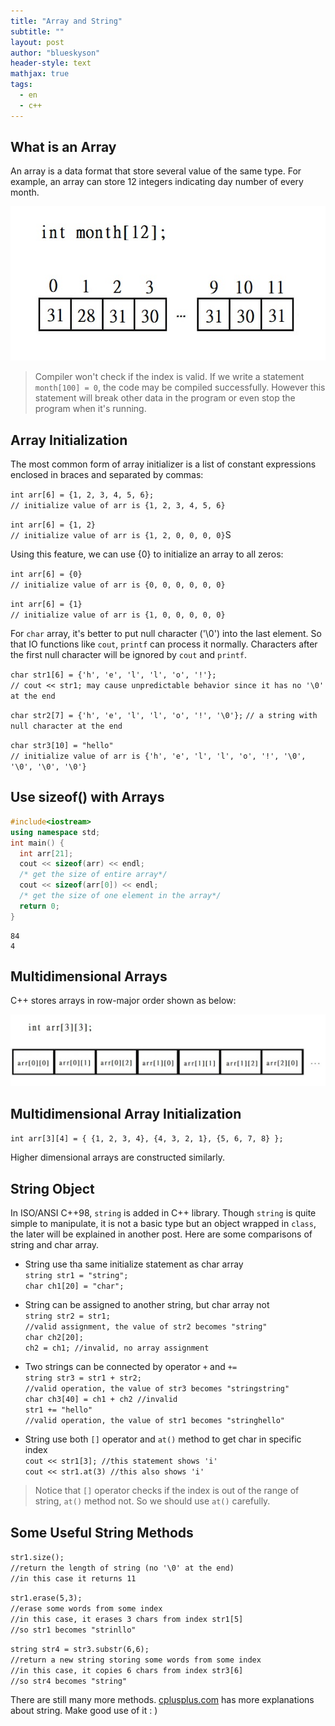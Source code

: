 ```yaml
---
title: "Array and String"
subtitle: ""
layout: post
author: "blueskyson"
header-style: text
mathjax: true
tags:
  - en
  - c++
---
```


## What is an Array

An array is a data format that store several value of the same type. For example, an array can store 12 integers indicating day number of every month.

[![array](https://raw.githubusercontent.com/blueskyson/image-host/master/array.jpg)](https://raw.githubusercontent.com/blueskyson/image-host/master/array.jpg)

>Compiler won't check if the index is valid. If we write a statement `month[100] = 0`, the code may be compiled successfully. However this statement will break other data in the program or even stop the program when it's running.

## Array Initialization

The most common form of array initializer is a list of constant expressions enclosed in braces and separated by commas:

`int arr[6] = {1, 2, 3, 4, 5, 6};`  
`// initialize value of arr is {1, 2, 3, 4, 5, 6}`

`int arr[6] = {1, 2}`  
`// initialize value of arr is {1, 2, 0, 0, 0, 0}`S

Using this feature, we can use {0} to initialize an array to all zeros:

`int arr[6] = {0}`  
`// initialize value of arr is {0, 0, 0, 0, 0, 0}`

`int arr[6] = {1}`  
`// initialize value of arr is {1, 0, 0, 0, 0, 0}`

For `char` array, it's better to put null character ('\0') into the last element. So that IO functions like `cout`, `printf` can process it normally. Characters after the first null character will be ignored by `cout` and `printf`.

`char str1[6] = {'h', 'e', 'l', 'l', 'o', '!'};`  
`// cout << str1; may cause unpredictable behavior since it has no '\0' at the end`

`char str2[7] = {'h', 'e', 'l', 'l', 'o', '!', '\0'};`
`// a string with null character at the end`

`char str3[10] = "hello"`  
`// initialize value of arr is {'h', 'e', 'l', 'l', 'o', '!', '\0', '\0', '\0', '\0'}`

## Use sizeof() with Arrays

```cpp
#include<iostream>
using namespace std;
int main() {
  int arr[21];
  cout << sizeof(arr) << endl;
  /* get the size of entire array*/
  cout << sizeof(arr[0]) << endl;
  /* get the size of one element in the array*/
  return 0;
}
```

```non
84
4
```

## Multidimensional Arrays

C++ stores arrays in row-major order shown as below:

[![array-2](https://raw.githubusercontent.com/blueskyson/image-host/master/array-2.jpg)](https://raw.githubusercontent.com/blueskyson/image-host/master/array-2.jpg)

## Multidimensional Array Initialization

`int arr[3][4] = { {1, 2, 3, 4}, {4, 3, 2, 1}, {5, 6, 7, 8} };`

Higher dimensional arrays are constructed similarly.

## String Object

In ISO/ANSI C++98, `string` is added in C++ library. Though `string` is quite simple to manipulate, it is not a basic type but an object wrapped in `class`, the later will be explained in another post. Here are some comparisons of string and char array.

* String use tha same initialize statement as char array  
`string str1 = "string";`  
`char ch1[20] = "char";`  

* String can be assigned to another string, but char array not  
`string str2 = str1;`  
`//valid assignment, the value of str2 becomes "string"`  
`char ch2[20];`  
`ch2 = ch1; //invalid, no array assignment`

* Two strings can be connected by operator `+` and `+=`  
`string str3 = str1 + str2;`  
`//valid operation, the value of str3 becomes "stringstring"`  
`char ch3[40] = ch1 + ch2 //invalid`  
`str1 += "hello"`  
`//valid operation, the value of str1 becomes "stringhello"`

* String use both `[]` operator and `at()` method to get char in specific index  
`cout << str1[3]; //this statement shows 'i'`  
`cout << str1.at(3) //this also shows 'i'`  

> Notice that `[]` operator checks if the index is out of the range of string, `at()` method not. So we should use `at()` carefully.  

## Some Useful String Methods

`str1.size();`  
`//return the length of string (no '\0' at the end)`  
`//in this case it returns 11`  

`str1.erase(5,3);`  
`//erase some words from some index`  
`//in this case, it erases 3 chars from index str1[5]`  
`//so str1 becomes "strinllo"`  

`string str4 = str3.substr(6,6);`  
`//return a new string storing some words from some index`  
`//in this case, it copies 6 chars from index str3[6]`  
`//so str4 becomes "string"`  

There are still many more methods. [cplusplus.com](http://www.cplusplus.com/reference/string/string/) has more explanations about string. Make good use of it : )
